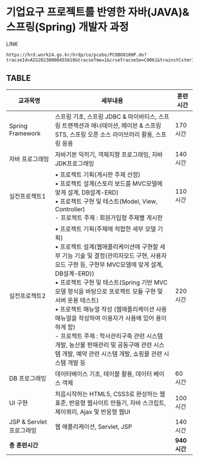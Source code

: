 # 기업요구 프로젝트를 반영한 자바(JAVA)&스프링(Spring) 개발자 과정

LINK
```
https://hrd.work24.go.kr/hrdp/co/pcobo/PCOBO0100P.do?tracseId=AIG20230000455610&tracseTme=1&crseTracseSe=C0061&trainstCstmrId=500020051384&tracseReqstsCd=undefined&cstmConsTme=undefined#undefined
```

TABLE
---
| 교과목명               | 세부내용                                                                                                                                                                                                                                                                      | 훈련시간 |
|------------------------|------------------------------------------------------------------------------------------------------------------------------------------------------------------------------------------------------------------------------------------------------------------------------|----------|
| Spring Framework       | 스프링 기초, 스프링 JDBC & 마이바티스, 스프링 트랜잭션과 애너테이션, 메이븐 & 스프링 STS, 스프링 오픈 소스 라이브러리 활용, 스프링 응용                                                                                                                                            | 170 시간  |
| 자바 프로그래밍        | 자바기본 익히기, 객체지향 프로그래밍, 자바JDK프로그래밍                                                                                                                                                                                                                      | 140 시간  |
| 실전프로젝트1          | ▪ 프로젝트 기획(게시판 주제 선정) <br> ▪ 프로젝트 설계(스토리 보드를 MVC모델에 맞게 설계, DB설계-ERD) <br> ▪ 프로젝트 구현 및 테스트(Model, View, Controller) <br> - 프로젝트 주제 : 회원가입형 주제별 게시판                                                               | 110 시간  |
| 실전프로젝트2          | ▪ 프로젝트 기획(주제에 적합한 세부 모델 기획) <br> ▪ 프로젝트 설계(웹애플리케이션에 구현할 세부 기능 기술 및 결정(관리자모드 구현, 사용자모드 구현 등, 구현부 MVC모델에 맞게 설계, DB설계-ERD)) <br> ▪ 프로젝트 구현 및 테스트(Spring 기반 MVC모델 형식을 바탕으로 프로젝트 모듈 구현 및 서버 운용 테스트) <br> ▪ 프로젝트 매뉴얼 작성 (웹애플리케이션 사용 매뉴얼을 작성하여 이용자가 사용에 있어 용이하게 함) <br> - 프로젝트 주제 : 학사관리구축 관련 시스템 개발, 농산물 판매관리 및 공동구매 관련 시스템 개발, 예약 관련 시스템 개발, 쇼핑몰 관련 시스템 개발 등 | 220 시간  |
| DB 프로그래밍          | 데이터베이스 기초, 테이블 활용, 데이터 베이스 객체                                                                                                                                                                                                                            | 60 시간   |
| UI 구현                | 처음시작하는 HTML5, CSS3로 완성하는 웹 표준, 반응형 웹사이트 만들기, 자바 스크립트, 제이쿼리, Ajax 및 반응형 웹UI                                                                                                                                                               | 100 시간  |
| JSP & Servlet 프로그래밍 | 웹 애플리케이션, Servlet, JSP                                                                                                                                                                                                                                                 | 140 시간  |
| **총 훈련시간**        |                                                                                                                                                                                                                                                                              | **940 시간** |
